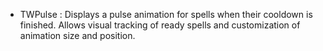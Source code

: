 - TWPulse : Displays a pulse animation for spells when their cooldown is finished. Allows visual tracking of ready spells and customization of animation size and position.
